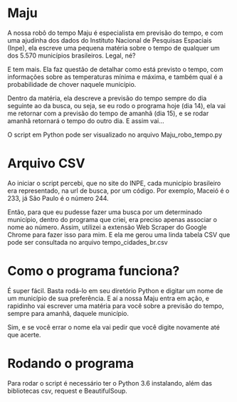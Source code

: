 # Maju
A nossa robô do tempo Maju é especialista em previsão do tempo, e com uma ajudinha dos dados do Instituto Nacional de Pesquisas Espaciais (Inpe), ela escreve uma pequena matéria sobre o tempo de qualquer um dos 5.570 municípios brasileiros. Legal, né?

E tem mais. Ela faz questão de detalhar como está previsto o tempo, com informações sobre as temperaturas mínima e máxima, e também qual é a probabilidade de chover naquele município.

Dentro da matéria, ela descreve a previsão do tempo sempre do dia seguinte ao da busca, ou seja, se eu rodo o programa hoje (dia 14), ela vai me retornar com a previsão do tempo de amanhã (dia 15), e se rodar amanhã retornará o tempo do outro dia. E assim vai...

O script em Python pode ser visualizado no arquivo Maju_robo_tempo.py

# Arquivo CSV
Ao iniciar o script percebi, que no site do INPE, cada município brasileiro era representado, na url de busca, por um código. Por exemplo, Maceió é o 233, já São Paulo é o número 244. 

Então, para que eu pudesse fazer uma busca por um determinado município, dentro do programa que criei, era preciso apenas associar o nome ao número. Assim, utilizei a extensão Web Scraper do Google Chrome para fazer isso para mim. E ela me gerou uma linda tabela CSV que pode ser consultada no arquivo tempo_cidades_br.csv

# Como o programa funciona?
É super fácil. Basta rodá-lo em seu diretório Python e digitar um nome de um município de sua preferência. E aí a nossa Maju entra em ação, e rapidinho vai escrever uma matéria para você sobre a previsão do tempo, sempre para amanhã, daquele município. 

Sim, e se você errar o nome ela vai pedir que você digite novamente até que acerte.
 
# Rodando o programa
Para rodar o script é necessário ter o Python 3.6 instalando, além das bibliotecas csv, request e  BeautifulSoup.
